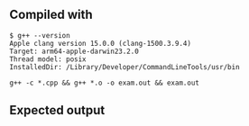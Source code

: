 ## Compiled with

```
$ g++ --version
Apple clang version 15.0.0 (clang-1500.3.9.4)
Target: arm64-apple-darwin23.2.0
Thread model: posix
InstalledDir: /Library/Developer/CommandLineTools/usr/bin
```

`g++ -c *.cpp && g++ *.o -o exam.out && exam.out`

## Expected output

```

```
